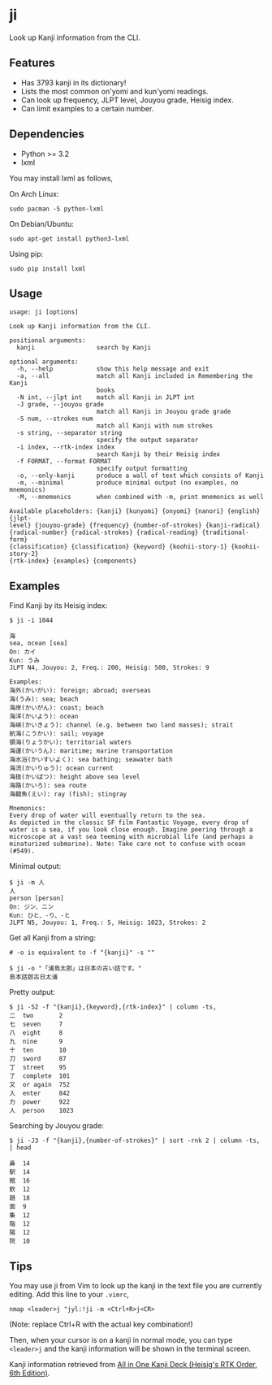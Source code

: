 # ji

Look up Kanji information from the CLI.

## Features

* Has 3793 kanji in its dictionary!
* Lists the most common on'yomi and kun'yomi readings.
* Can look up frequency, JLPT level, Jouyou grade, Heisig index.
* Can limit examples to a certain number.

## Dependencies

* Python >= 3.2
* lxml

You may install lxml as follows,

On Arch Linux:

    sudo pacman -S python-lxml

On Debian/Ubuntu:

    sudo apt-get install python3-lxml

Using pip:

    sudo pip install lxml

## Usage

    usage: ji [options]

    Look up Kanji information from the CLI.

    positional arguments:
      kanji                 search by Kanji

    optional arguments:
      -h, --help            show this help message and exit
      -a, --all             match all Kanji included in Remembering the Kanji
                            books
      -N int, --jlpt int    match all Kanji in JLPT int
      -J grade, --jouyou grade
                            match all Kanji in Jouyou grade grade
      -S num, --strokes num
                            match all Kanji with num strokes
      -s string, --separator string
                            specify the output separator
      -i index, --rtk-index index
                            search Kanji by their Heisig index
      -f FORMAT, --format FORMAT
                            specify output formatting
      -o, --only-kanji      produce a wall of text which consists of Kanji
      -m, --minimal         produce minimal output (no examples, no mnemonics)
      -M, --mnemonics       when combined with -m, print mnemonics as well

    Available placeholders: {kanji} {kunyomi} {onyomi} {nanori} {english} {jlpt-
    level} {jouyou-grade} {frequency} {number-of-strokes} {kanji-radical}
    {radical-number} {radical-strokes} {radical-reading} {traditional-form}
    {classification} {classification} {keyword} {koohii-story-1} {koohii-story-2}
    {rtk-index} {examples} {components}

## Examples

Find Kanji by its Heisig index:

    $ ji -i 1044

    海
    sea, ocean [sea]
    On: カイ
    Kun: うみ
    JLPT N4, Jouyou: 2, Freq.: 200, Heisig: 500, Strokes: 9

    Examples:
    海外(かいがい): foreign; abroad; overseas
    海(うみ): sea; beach
    海岸(かいがん): coast; beach
    海洋(かいよう): ocean
    海峡(かいきょう): channel (e.g. between two land masses); strait
    航海(こうかい): sail; voyage
    領海(りょうかい): territorial waters
    海運(かいうん): maritime; marine transportation
    海水浴(かいすいよく): sea bathing; seawater bath
    海流(かいりゅう): ocean current
    海抜(かいばつ): height above sea level
    海路(かいろ): sea route
    海鷂魚(えい): ray (fish); stingray

    Mnemonics:
    Every drop of water will eventually return to the sea.
    As depicted in the classic SF film Fantastic Voyage, every drop of water is a sea, if you look close enough. Imagine peering through a microscope at a vast sea teeming with microbial life (and perhaps a minaturized submarine). Note: Take care not to confuse with ocean (#549).

Minimal output:

    $ ji -m 人
    人
    person [person]
    On: ジン、ニン
    Kun: ひと、-り、-と
    JLPT N5, Jouyou: 1, Freq.: 5, Heisig: 1023, Strokes: 2

Get all Kanji from a string:

    # -o is equivalent to -f "{kanji}" -s ""

    $ ji -o "「浦島太郎」は日本の古い話です。"
    島本話郎古日太浦

Pretty output:

    $ ji -S2 -f "{kanji},{keyword},{rtk-index}" | column -ts,
    二  two       2
    七  seven     7
    八  eight     8
    九  nine      9
    十  ten       10
    刀  sword     87
    丁  street    95
    了  complete  101
    又  or again  752
    入  enter     842
    力  power     922
    人  person    1023

Searching by Jouyou grade:

    $ ji -J3 -f "{kanji},{number-of-strokes}" | sort -rnk 2 | column -ts, | head

    鼻  14
    駅  14
    館  16
    飲  12
    題  18
    面  9
    集  12
    階  12
    陽  12
    院  10

## Tips

You may use ji from Vim to look up the kanji in the text file you are currently editing. Add this line to your `.vimrc`,

    nmap <leader>j "jyl:!ji -m <Ctrl+R>j<CR>

(Note: replace Ctrl+R with the actual key combination!)

Then, when your cursor is on a kanji in normal mode, you can type `<leader>j` and the kanji information will be shown in the terminal screen.

Kanji information retrieved from [All in One Kanji Deck (Heisig's RTK Order, 6th Edition)](https://ankiweb.net/shared/info/1862058740).
